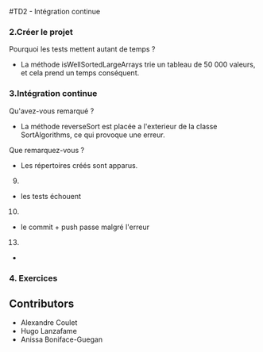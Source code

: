 #TD2 - Intégration continue

### 2.Créer le projet

Pourquoi les tests mettent autant de temps ?
 - La méthode isWellSortedLargeArrays trie un tableau de 50 000 valeurs, et cela prend un temps conséquent.

### 3.Intégration continue

Qu'avez-vous remarqué ?
- La méthode reverseSort est placée a l'exterieur de la classe SortAlgorithms, ce qui provoque une erreur.

Que remarquez-vous ?
- Les répertoires créés sont apparus.

9.
 - les tests échouent

10.
 - le commit + push passe malgré l'erreur

13.
 - 

### 4. Exercices



## Contributors 

- Alexandre Coulet 
- Hugo Lanzafame
- Anissa Boniface-Guegan 


